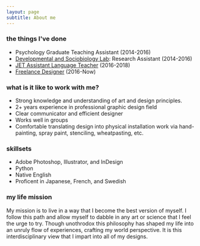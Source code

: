 ```yaml
---
layout: page
subtitle: About me
---
```

### the things I've done
 - Psychology Graduate Teaching Assistant (2014-2016)
 - [Developmental and Sociobiology Lab](https://dslab.uoregon.edu/): Research Assistant (2014-2016)
 - [JET Assistant Language Teacher](http://jetprogramme.org/en/) (2016-2018)
 - [Freelance Designer](https://www.linkedin.com/in/cesare-bisbocci/) (2016-Now)
 
### what is it like to work with me?
 - Strong knowledge and understanding of art and design principles.
 - 2+ years experience in professional graphic design field
 - Clear communicator and efficient designer
 - Works well in groups
 - Comfortable translating design into physical installation work via hand-painting, spray paint, stenciling, wheatpasting, etc.
 
### skillsets
  - Adobe Photoshop, Illustrator, and InDesign
  - Python
  - Native English
  - Proficent in Japanese, French, and Swedish
  
 
### my life mission    
My mission is to live in a way that I become the best version of myself. I follow this path and allow myself to dabble in any art or science that I feel the urge to try. Though unothrodox this philosophy has shaped my life into an unruly flow of experiences, crafting my world perspective. It is this interdisciplinary view that I impart into all of my designs.  

